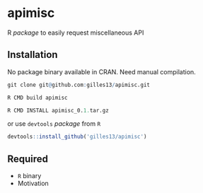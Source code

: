 
<!-- README.md is generated from README.Rmd. Please edit that file -->

# apimisc

R *package* to easily request miscellaneous API

## Installation

No package binary available in CRAN. Need manual compilation.

``` r
git clone git@github.com:gilles13/apimisc.git

R CMD build apimisc

R CMD INSTALL apimisc_0.1.tar.gz
```

or use `devtools` *package* from `R`

``` r
devtools::install_github('gilles13/apimisc')
```

## Required

- `R` binary
- Motivation
